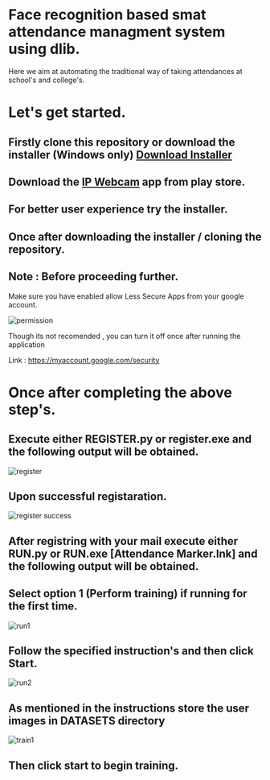 # Face recognition based smat attendance managment system using dlib.
Here we aim at automating the traditional way of taking attendances at school's and college's.

# Let's get started.

## Firstly clone this repository or download the installer (Windows only) [Download Installer](https://mega.nz/#!d6QXCYya!R772Af8n--GPA4dV70SDoJeMEzlKdhObtr_iZIgG6xE "Download Installer")

## Download the [IP Webcam](https://play.google.com/store/apps/details?id=com.pas.webcam&hl=en_IN "IP Webcam") app from play store.

## For better user experience try the installer.

## Once after downloading the installer / cloning the repository.

## Note : Before proceeding further.

Make sure you have enabled allow Less Secure Apps from your google account.

![permission](https://user-images.githubusercontent.com/39863022/58754172-541d5b80-84e8-11e9-8887-9c5a720879b8.png)

Though its not recomended , you can turn it off once after running the application

Link : https://myaccount.google.com/security

# Once after completing the above step's.

## Execute either REGISTER.py or register.exe and the following output will be obtained.

![register](https://user-images.githubusercontent.com/39863022/59695717-4d8d2480-9208-11e9-82c1-492c1027ca32.png)

## Upon successful registaration.

![register success](https://user-images.githubusercontent.com/39863022/59696054-e58b0e00-9208-11e9-8d87-f635586cf4d3.png)

## After registring with your mail execute either RUN.py or RUN.exe [Attendance Marker.lnk] and the following output will be obtained.

## Select option 1 (Perform training) if running for the first time.

![run1](https://user-images.githubusercontent.com/39863022/59696801-52eb6e80-920a-11e9-86b3-aa284a2256c1.png)

## Follow the specified instruction's and then click Start.

![run2](https://user-images.githubusercontent.com/39863022/59696809-57b02280-920a-11e9-8c42-c7692be94869.png)

## As mentioned in the instructions store the user images in DATASETS directory

![train1](https://user-images.githubusercontent.com/39863022/59698962-58e34e80-920e-11e9-8b57-67e3edc8e36a.png)

## Then click start to begin training.


